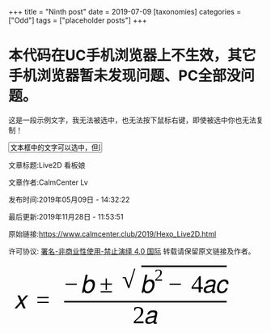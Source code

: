 +++
title = "Ninth post"
date = 2019-07-09
[taxonomies]
categories = ["Odd"]
tags = ["placeholder posts"]
+++


<h1>本代码在UC手机浏览器上不生效，其它手机浏览器暂未发现问题、PC全部没问题。</h1>
<p>这是一段示例文字，我无法被选中，也无法按下鼠标右键，即使被选中你也无法复制！</p>
<input type="text" value="文本框中的文字可以选中，但是无法复制粘贴"/>

<div>
<div class="my_post_copyright">
<script src="//cdn.bootcss.com/clipboard.js/1.5.10/clipboard.min.js"></script>

<!-- JS库 sweetalert 可修改路径 -->
<script type="text/javascript" src="https://code.jquery.com/jquery-3.2.1.min.js"></script>
<script src="https://cdn.bootcss.com/sweetalert/2.1.2/sweetalert.min.js"></script>
<link rel="stylesheet" type="text/css" href="https://cdn.bootcss.com/sweetalert/1.1.2/sweetalert.min.css">

<p><span>文章标题:</span>Live2D 看板娘</p>
<p><span>文章作者:</span>CalmCenter Lv</p>
<p><span>发布时间:</span>2019年05月09日 - 14:32:22</p>
<p><span>最后更新:</span>2019年11月28日 - 11:53:51</p>
<p><span>原始链接:</span><a href="/2019/Hexo_Live2D.html" title="Live2D 看板娘">https://www.calmcenter.club/2019/Hexo_Live2D.html</a>
<span class="copy-path" title="点击复制文章链接"><i class="fa fa-clipboard" data-clipboard-text="https://www.calmcenter.club/2019/Hexo_Live2D.html" aria-label="复制成功！"></i></span>
</p>
<p><span>许可协议:</span><i class="fa fa-creative-commons"></i> <a rel="license" href="https://creativecommons.org/licenses/by-nc-nd/4.0/" target="_blank" title="Attribution-NonCommercial-NoDerivatives 4.0 International (CC BY-NC-ND 4.0)">署名-非商业性使用-禁止演绎 4.0 国际</a> 转载请保留原文链接及作者。</p>
</div>
<script>
var clipboard = new Clipboard('.fa-clipboard');
clipboard.on('success', $(function(){
$(".fa-clipboard").click(function(){
swal({
title: "",
text: '复制成功',
html: false,
timer: 500,
showConfirmButton: false
});
});
}));
</script>


</div>



<svg xmlns="http://www.w3.org/2000/svg" width="448.35131249999995" height="124.87912500000002" viewBox="0 0 9340 2601" id="view-svg" style="zoom: 1;">
    <defs>
    <style type="text/css">@font-face{font-family:rex;src:url('rex-xits.otf');}</style>
    </defs>
    <g font-family="rex" font-size="1000">
<text transform="translate(250, 1849)">𝑥</text>
<text transform="translate(1142, 1849)">=</text>
<text transform="translate(2295, 1209)">−</text>
<text transform="translate(3015, 1209)">𝑏</text>
<text transform="translate(3755, 1209)">±</text>
<text transform="translate(4679, 1022)">√</text>
<rect x="5473" y="100" width="3517" height="68" fill="#000"></rect>
<text transform="translate(5473, 1209)">𝑏</text>
<text transform="translate(6016, 734) scale(0.70)">2</text>
<text transform="translate(6584, 1209)">−</text>
<text transform="translate(7526, 1209)">4</text>
<text transform="translate(8021, 1209)">𝑎</text>
<text transform="translate(8576, 1209)">𝑐</text>
<rect x="2295" y="1557" width="6694" height="68" fill="#000"></rect>
<text transform="translate(5118, 2489)">2</text>
<text transform="translate(5613, 2489)">𝑎</text>
</g>
</svg>
